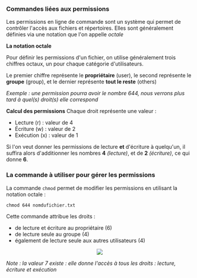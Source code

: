 ### Commandes liées aux permissions

Les permissions en ligne de commande sont un système qui permet de contrôler l'accès aux fichiers et répertoires.
Elles sont généralement définies via une notation que l'on appelle *octale* 

**La notation octale**

Pour définir les permissions d'un fichier, on utilise généralement trois chiffres octaux, un pour chaque catégorie d'utilisateurs.

Le premier chiffre représente le **propriétaire** (user), le second représente le **groupe** (group), et le dernier représente **tout le reste** (others)

*Exemple : une permission pourra avoir le nombre 644, nous verrons plus tard à quel(s) droit(s) elle correspond*

**Calcul des permissions**
Chaque droit représente une valeur : 
- Lecture (r) : valeur de 4
- Écriture (w) : valeur de 2
- Exécution (x) : valeur de 1

Si l'on veut donner les permissions de lecture **et** d'écriture à quelqu'un, il suffira alors d'additionner les nombres **4** *(lecture)*, et de **2** *(écriture)*, ce qui donne **6**.

### La commande à utiliser pour gérer les permissions

La commande `chmod` permet de modifier les permissions en utilisant la notation octale :

`chmod 644 nomdufichier.txt`

Cette commande attribue les droits :
- de lecture et écriture au propriétaire (6)
- de lecture seule au groupe (4)
- également de lecture seule aux autres utilisateurs (4)

<p align="center"><img src="assets/img/octal-notation"/></p>

*Note : la valeur 7 existe : elle donne l'accès à tous les droits : lecture, écriture et exécution*

